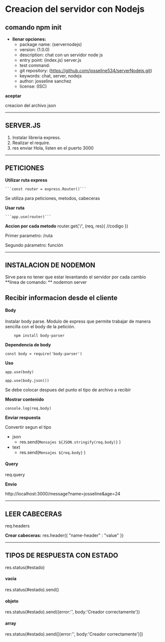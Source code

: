 # Creacion del servidor con Nodejs

## comando npm init
* **llenar opciones:**
    * package name: (servernodejs) 
    * version: (1.0.0)
    * description: chat con un servidor node js
    * entry point: (index.js) server.js
    * test command: 
    * git repository: (https://github.com/josseline534/serverNodejs.git) 
    * keywords: chat, server, nodejs
    * author: josseline sanchez
    * license: (ISC) 

**aceptar**

creacion del archivo json

* * *
## SERVER.JS

1. Instalar libreria express.
2. Realizar el require.
3. res enviar Hola, listen en el puerto 3000

* * *
## PETICIONES

**Utilizar ruta express**

    ```const router = express.Router()```

Se utiliza para peticiones, metodos, cabeceras

**Usar ruta**

    ```app.use(router)```

**Accion por cada metodo**
    router.get('/', (req, res){
        //codigo
    })

Primer parametro: /ruta 

Segundo párametro: función
* * *
## INSTALACION DE NODEMON
Sirve para no tener que estar levantando el servidor por cada cambio
**linea de comando: **
nodemon server
## Recibir informacion desde el cliente
#### Body
Instalar body parse.
Modulo de express que permite trabajar de manera sencilla con el body de la petición.

        npm install body-parser

**Dependencia de body**
    
    const body = require('body-parser')

**Uso**

    app.use(body)

    app.use(body.json())

Se debe colocar despues del punto el tipo de archivo a recibir

**Mostrar contenido**

    console.log(req.body)

**Enviar respuesta**

Convertir segun el tipo
*   json
    * res.send(`Mensajes ${JSON.stringify(req.body)}` )
* text
    * res.send(`Mensajes ${req.body}` )
#### Query
req.query

**Envio**

http://localhost:3000/message?name=josseline&age=24
* * *
## LEER CABECERAS

req.headers

**Crear cabeceras:** 
    res.header({
        "name-header" : "value"
    })
* * *
## TIPOS DE RESPUESTA CON ESTADO
res.status(#estado)
#### vacia
res.status(#estado).send()
#### objeto
res.status(#estado).send({error:'', body:'Creador correctamente'})
#### array
res.status(#estado).send([{error:'', body:'Creador correctamente'}])
